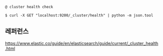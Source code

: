```
@ cluster health check

$ curl -X GET "localhost:9200/_cluster/health" | python -m json.tool

```

## 레퍼런스 ##

https://www.elastic.co/guide/en/elasticsearch/guide/current/_cluster_health.html
